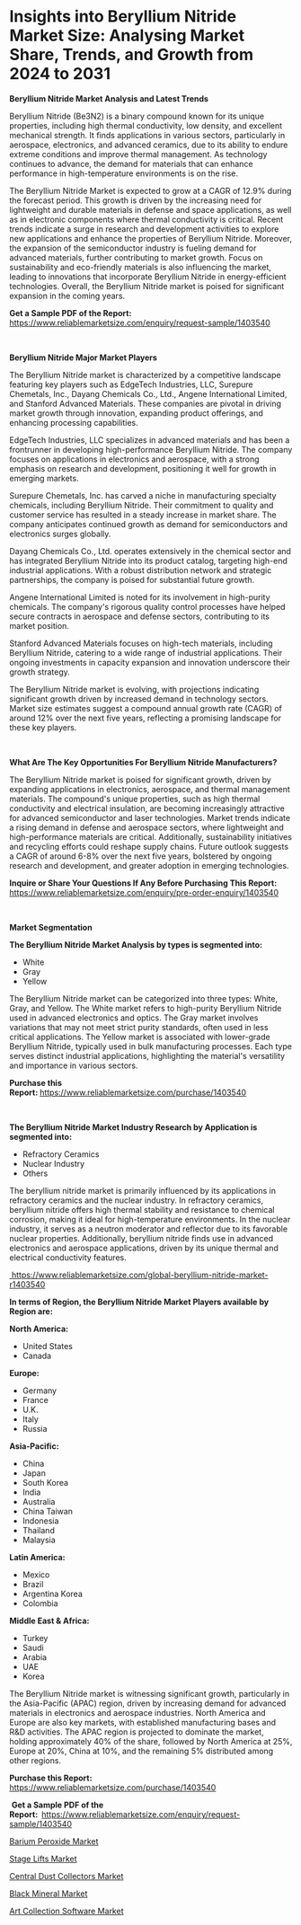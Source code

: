 <p><h1>Insights into Beryllium Nitride Market Size: Analysing Market Share, Trends, and Growth from 2024 to 2031</h1></p><p><strong>Beryllium Nitride Market Analysis and Latest Trends</strong></p>
<p><p>Beryllium Nitride (Be3N2) is a binary compound known for its unique properties, including high thermal conductivity, low density, and excellent mechanical strength. It finds applications in various sectors, particularly in aerospace, electronics, and advanced ceramics, due to its ability to endure extreme conditions and improve thermal management. As technology continues to advance, the demand for materials that can enhance performance in high-temperature environments is on the rise.</p><p>The Beryllium Nitride Market is expected to grow at a CAGR of 12.9% during the forecast period. This growth is driven by the increasing need for lightweight and durable materials in defense and space applications, as well as in electronic components where thermal conductivity is critical. Recent trends indicate a surge in research and development activities to explore new applications and enhance the properties of Beryllium Nitride. Moreover, the expansion of the semiconductor industry is fueling demand for advanced materials, further contributing to market growth. Focus on sustainability and eco-friendly materials is also influencing the market, leading to innovations that incorporate Beryllium Nitride in energy-efficient technologies. Overall, the Beryllium Nitride market is poised for significant expansion in the coming years.</p></p>
<p><strong>Get a Sample PDF of the Report:&nbsp;</strong> <a href="https://www.reliablemarketsize.com/enquiry/request-sample/1403540?utm_campaign=1553&utm_medium=2&utm_source=Github&utm_content=ia&utm_term=23102024&utm_id=beryllium-nitride">https://www.reliablemarketsize.com/enquiry/request-sample/1403540</a></p>
<p>&nbsp;</p>
<p><strong>Beryllium Nitride Major Market Players</strong></p>
<p><p>The Beryllium Nitride market is characterized by a competitive landscape featuring key players such as EdgeTech Industries, LLC, Surepure Chemetals, Inc., Dayang Chemicals Co., Ltd., Angene International Limited, and Stanford Advanced Materials. These companies are pivotal in driving market growth through innovation, expanding product offerings, and enhancing processing capabilities.</p><p>EdgeTech Industries, LLC specializes in advanced materials and has been a frontrunner in developing high-performance Beryllium Nitride. The company focuses on applications in electronics and aerospace, with a strong emphasis on research and development, positioning it well for growth in emerging markets.</p><p>Surepure Chemetals, Inc. has carved a niche in manufacturing specialty chemicals, including Beryllium Nitride. Their commitment to quality and customer service has resulted in a steady increase in market share. The company anticipates continued growth as demand for semiconductors and electronics surges globally.</p><p>Dayang Chemicals Co., Ltd. operates extensively in the chemical sector and has integrated Beryllium Nitride into its product catalog, targeting high-end industrial applications. With a robust distribution network and strategic partnerships, the company is poised for substantial future growth.</p><p>Angene International Limited is noted for its involvement in high-purity chemicals. The company's rigorous quality control processes have helped secure contracts in aerospace and defense sectors, contributing to its market position.</p><p>Stanford Advanced Materials focuses on high-tech materials, including Beryllium Nitride, catering to a wide range of industrial applications. Their ongoing investments in capacity expansion and innovation underscore their growth strategy.</p><p>The Beryllium Nitride market is evolving, with projections indicating significant growth driven by increased demand in technology sectors. Market size estimates suggest a compound annual growth rate (CAGR) of around 12% over the next five years, reflecting a promising landscape for these key players.</p></p>
<p>&nbsp;</p>
<p><strong>What Are The Key Opportunities For Beryllium Nitride Manufacturers?</strong></p>
<p><p>The Beryllium Nitride market is poised for significant growth, driven by expanding applications in electronics, aerospace, and thermal management materials. The compound's unique properties, such as high thermal conductivity and electrical insulation, are becoming increasingly attractive for advanced semiconductor and laser technologies. Market trends indicate a rising demand in defense and aerospace sectors, where lightweight and high-performance materials are critical. Additionally, sustainability initiatives and recycling efforts could reshape supply chains. Future outlook suggests a CAGR of around 6-8% over the next five years, bolstered by ongoing research and development, and greater adoption in emerging technologies.</p></p>
<p><strong>Inquire or Share Your Questions If Any Before Purchasing This Report:</strong> <a href="https://www.reliablemarketsize.com/enquiry/pre-order-enquiry/1403540?utm_campaign=1553&utm_medium=2&utm_source=Github&utm_content=ia&utm_term=23102024&utm_id=beryllium-nitride">https://www.reliablemarketsize.com/enquiry/pre-order-enquiry/1403540</a></p>
<p>&nbsp;</p>
<p><strong>Market Segmentation</strong></p>
<p><strong>The Beryllium Nitride Market Analysis by types is segmented into:</strong></p>
<p><ul><li>White</li><li>Gray</li><li>Yellow</li></ul></p>
<p><p>The Beryllium Nitride market can be categorized into three types: White, Gray, and Yellow. The White market refers to high-purity Beryllium Nitride used in advanced electronics and optics. The Gray market involves variations that may not meet strict purity standards, often used in less critical applications. The Yellow market is associated with lower-grade Beryllium Nitride, typically used in bulk manufacturing processes. Each type serves distinct industrial applications, highlighting the material's versatility and importance in various sectors.</p></p>
<p><strong>Purchase this Report:&nbsp;</strong><a href="https://www.reliablemarketsize.com/purchase/1403540?utm_campaign=1553&utm_medium=2&utm_source=Github&utm_content=ia&utm_term=23102024&utm_id=beryllium-nitride">https://www.reliablemarketsize.com/purchase/1403540</a></p>
<p>&nbsp;</p>
<p><strong>The Beryllium Nitride Market Industry Research by Application is segmented into:</strong></p>
<p><ul><li>Refractory Ceramics</li><li>Nuclear Industry</li><li>Others</li></ul></p>
<p><p>The beryllium nitride market is primarily influenced by its applications in refractory ceramics and the nuclear industry. In refractory ceramics, beryllium nitride offers high thermal stability and resistance to chemical corrosion, making it ideal for high-temperature environments. In the nuclear industry, it serves as a neutron moderator and reflector due to its favorable nuclear properties. Additionally, beryllium nitride finds use in advanced electronics and aerospace applications, driven by its unique thermal and electrical conductivity features.</p></p>
<p><a href="https://www.reliablemarketsize.com/global-beryllium-nitride-market-r1403540?utm_campaign=1553&utm_medium=2&utm_source=Github&utm_content=ia&utm_term=23102024&utm_id=beryllium-nitride">&nbsp;https://www.reliablemarketsize.com/global-beryllium-nitride-market-r1403540</a></p>
<p><strong>In terms of Region, the Beryllium Nitride Market Players available by Region are:</strong></p>
<p>
    <p> <strong> North America: </strong>
        <ul>
            <li>United States</li>
            <li>Canada</li>
        </ul>
        </p> 
    <p> <strong> Europe: </strong>
        <ul>
            <li>Germany</li>
            <li>France</li>
            <li>U.K.</li>
            <li>Italy</li>
            <li>Russia</li>
        </ul>
        </p> 
    <p> <strong> Asia-Pacific: </strong>
        <ul>
            <li>China</li>
            <li>Japan</li>
            <li>South Korea</li>
            <li>India</li>
            <li>Australia</li>
            <li>China Taiwan</li>
            <li>Indonesia</li>
            <li>Thailand</li>
            <li>Malaysia</li>
        </ul>
        </p> 
    <p> <strong> Latin America: </strong>
        <ul>
            <li>Mexico</li>
            <li>Brazil</li>
            <li>Argentina Korea</li>
            <li>Colombia</li>
        </ul>
        </p> 
    <p> <strong> Middle East & Africa: </strong>
        <ul>
            <li>Turkey</li>
            <li>Saudi</li>
            <li>Arabia</li>
            <li>UAE</li>
            <li>Korea</li>
        </ul>
    </p>
    </p>
<p><p>The Beryllium Nitride market is witnessing significant growth, particularly in the Asia-Pacific (APAC) region, driven by increasing demand for advanced materials in electronics and aerospace industries. North America and Europe are also key markets, with established manufacturing bases and R&D activities. The APAC region is projected to dominate the market, holding approximately 40% of the share, followed by North America at 25%, Europe at 20%, China at 10%, and the remaining 5% distributed among other regions.</p></p>
<p><strong>Purchase this Report: </strong><a href="https://www.reliablemarketsize.com/purchase/1403540?utm_campaign=1553&utm_medium=2&utm_source=Github&utm_content=ia&utm_term=23102024&utm_id=beryllium-nitride">https://www.reliablemarketsize.com/purchase/1403540</a></p>
<p>&nbsp;<strong>Get a Sample PDF of the Report:&nbsp;&nbsp;</strong><a href="https://www.reliablemarketsize.com/enquiry/request-sample/1403540?utm_campaign=1553&utm_medium=2&utm_source=Github&utm_content=ia&utm_term=23102024&utm_id=beryllium-nitride">https://www.reliablemarketsize.com/enquiry/request-sample/1403540</a></p>
<p><strong></strong></p>
<p><p><a href="https://github.com/YashRP12/Market-Research-Report-List-6/blob/main/barium-peroxide-market.md?utm_campaign=1553&utm_medium=2&utm_source=Github&utm_content=ia&utm_term=23102024&utm_id=beryllium-nitride">Barium Peroxide Market</a></p><p><a href="https://issuu.com/reportprime-2/docs/stage-lifts-market-size-2030.pptx_0747283b03f707?utm_campaign=1553&utm_medium=2&utm_source=Github&utm_content=ia&utm_term=23102024&utm_id=beryllium-nitride">Stage Lifts Market</a></p><p><a href="https://issuu.com/reportprime-2/docs/central-dust-collectors-market-size_509d394fc3cf58?utm_campaign=1553&utm_medium=2&utm_source=Github&utm_content=ia&utm_term=23102024&utm_id=beryllium-nitride">Central Dust Collectors Market</a></p><p><a href="https://github.com/haileebaz8dp/Market-Research-Report-List-1/blob/main/black-mineral-market.md?utm_campaign=1553&utm_medium=2&utm_source=Github&utm_content=ia&utm_term=23102024&utm_id=beryllium-nitride">Black Mineral Market</a></p><p><a href="https://www.linkedin.com/pulse/key-drivers-art-collection-software-market-trends-future-9clwc?utm_campaign=1553&utm_medium=2&utm_source=Github&utm_content=ia&utm_term=23102024&utm_id=beryllium-nitride">Art Collection Software Market</a></p></p>